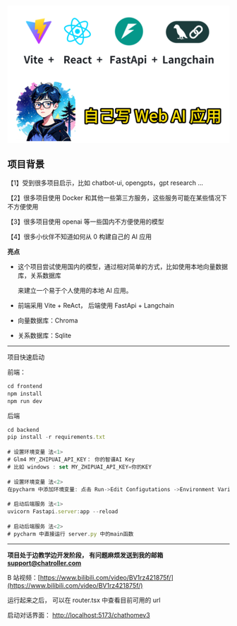 ![wlcome](https://github.com/susirial/Mojuan/blob/main/new_aigc_cover.png)
## 项目背景

【1】受到很多项目启示，比如 chatbot-ui, opengpts，gpt research ...

【2】很多项目使用 Docker 和其他一些第三方服务，这些服务可能在某些情况下不方便使用

【3】很多项目使用 openai 等一些国内不方便使用的模型

【4】很多小伙伴不知道如何从 0 构建自己的 AI 应用

**亮点**

- 这个项目尝试使用国内的模型，通过相对简单的方式，比如使用本地向量数据库，关系数据库

  来建立一个易于个人使用的本地 AI 应用。

- 前端采用 Vite + ReAct， 后端使用 FastApi + Langchain

- 向量数据库：Chroma

- 关系数据库：Sqlite

---

项目快速启动

前端：

```JavaScript
cd frontend
npm install
npm run dev
```

后端

```JavaScript
cd backend
pip install -r requirements.txt

# 设置环境变量 法<1>
# Glm4 MY_ZHIPUAI_API_KEY： 你的智谱AI Key
# 比如 windows : set MY_ZHIPUAI_API_KEY=你的KEY

# 设置环境变量 法<2>
在pycharm 中添加环境变量: 点击 Run->Edit Configutations ->Environment Varialbles

# 启动后端服务 法<1>
uvicorn Fastapi.server:app --reload

# 启动后端服务 法<2>
# pycharm 中直接运行 server.py 中的main函数

```

---

**项目处于边教学边开发阶段， 有问题麻烦发送到我的邮箱 support@chatroller.com**

B 站视频：[https://www.bilibili.com/video/BV1rz421875f/](https://www.bilibili.com/video/BV1rz421875f/)

运行起来之后， 可以在 router.tsx 中查看目前可用的 url

启动对话界面： [http://localhost:5173/chathomev3](http://localhost:5173/chathomev3)
